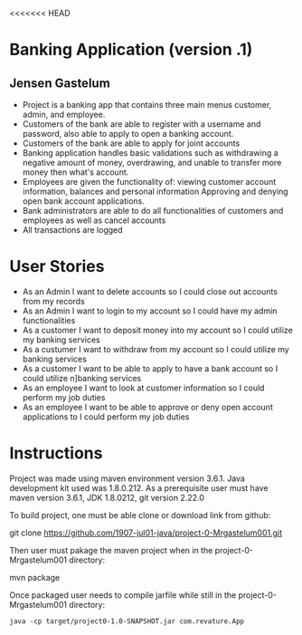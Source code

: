 <<<<<<< HEAD
# Banking Application (version .1)
## Jensen Gastelum
- Project is a banking app that contains three main menus customer, admin, and employee. 
- Customers of the bank are able to register with a username and password, also able to apply to open a banking account.
- Customers of the bank are able to apply for joint accounts
- Banking application handles basic validations such as withdrawing a negative amount of money, overdrawing, and unable to transfer more money then what's account.
- Employees are given the functionality of:
viewing customer account information, balances and personal information
Approving and denying open bank account applications.
- Bank administrators are able to do all functionalities of customers and employees as well as cancel accounts
- All transactions are logged

# User Stories
- As an Admin I want to delete accounts so I could close out accounts from my records
- As an Admin I want to login to my account so I could have my admin functionalities 
- As a customer I want to deposit money into my account so I could utilize my banking services
- As a custumer I want to withdraw from my account so I could utilize my banking services
- As a customer I want to be able to apply to have a bank account so I could utilize n]banking services
- As an employee I want to look at customer information so I could perform my job duties
- As an employee I want to be able to approve or deny open account applications to I could perform my job duties

# Instructions
Project was made using maven environment version 3.6.1. Java development kit used was 1.8.0.212. 
As a prerequisite user must have maven version 3.6.1, JDK 1.8.0212, git version 2.22.0

To build project, one must be able clone or download link from github:

 git clone https://github.com/1907-jul01-java/project-0-Mrgastelum001.git

Then user must pakage the maven project when in the project-0-Mrgastelum001 directory:

 mvn package

Once packaged user needs to compile jarfile while still in the project-0-Mrgastelum001 directory:

    java -cp target/project0-1.0-SNAPSHOT.jar com.revature.App

